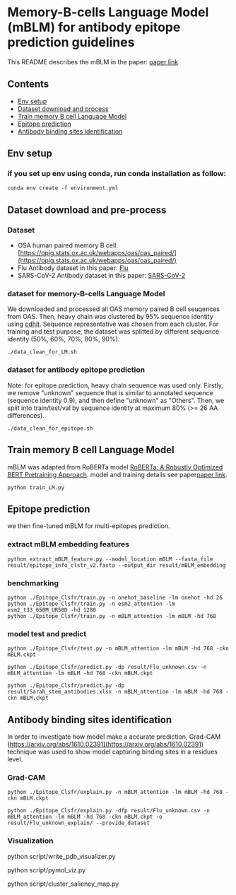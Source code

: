 # Memory-B-cells Language Model (mBLM) for antibody epitope prediction guidelines
This README describes the mBLM in the paper: [paper link]()


## Contents

* [Env setup](#Env-setup)   
* [Dataset download and process](#dataset-download-and-process) 
* [Train memory B cell Language Model](#train-memory-b-cell-language-model)
* [Epitope prediction](#epitope-prediction)   
* [Antibody binding sites identification](#antibody-binding-sites-identification)   


## Env setup

### if you set up env using conda, run conda installation as follow:
```commandline
conda env create -f environment.yml
```

## Dataset download and pre-process

### Dataset

- OSA human paired memory B cell: [https://opig.stats.ox.ac.uk/webapps/oas/oas_paired/](https://opig.stats.ox.ac.uk/webapps/oas/oas_paired/)
- Flu Antibody dataset in this paper: [Flu](raw_data/)
- SARS-CoV-2 Antibody dataset in this paper: [SARS-CoV-2](raw_data/)

### dataset for memory-B-cells Language Model
We downloaded and processed all OAS memory paired B cell seuqences from OAS.
Then, heavy chain was clustered by 95% sequence identity using [cdhit](https://github.com/weizhongli/cdhit). Sequence representative was chosen from each cluster.
For training and test purpose, the dataset was splitted by different sequence identity (50%, 60%, 70%, 80%, 90%).

```commandline
./data_clean_for_LM.sh
```
### dataset for antibody epitope prediction
Note: for epitope prediction, heavy chain sequence was used only. 
Firstly, we remove "unknown" sequence that is similar to annotated sequence (sequence identity 0.9), and then define "unknown" as "Others".
Then, we split into train/test/val by sequence identity at maximum 80% (>= 26 AA differences).

```commandline
./data_clean_for_epitope.sh
```

## Train memory B cell Language Model

mBLM was adapted from RoBERTa model [RoBERTa: A Robustly Optimized BERT Pretraining Approach](https://arxiv.org/abs/1907.11692).
model and training details see paper[paper link]().

```commandline
python train_LM.py
```

## Epitope prediction
we then fine-tuned mBLM for multi-epitopes prediction.

### extract mBLM embedding features

```commandline
python extract_mBLM_feature.py --model_location mBLM --fasta_file result/epitope_info_clstr_v2.fasta --output_dir result/mBLM_embedding
```
### benchmarking
```commandline
python ./Epitope_Clsfr/train.py -n onehot_baseline -lm onehot -hd 26
python ./Epitope_Clsfr/train.py -n esm2_attention -lm esm2_t33_650M_UR50D -hd 1280
python ./Epitope_Clsfr/train.py -n mBLM_attention -lm mBLM -hd 768
```
### model test and predict
```commandline
python ./Epitope_Clsfr/test.py -n mBLM_attention -lm mBLM -hd 768 -ckn mBLM.ckpt

python ./Epitope_Clsfr/predict.py -dp result/Flu_unknown.csv -n mBLM_attention -lm mBLM -hd 768 -ckn mBLM.ckpt

python ./Epitope_Clsfr/predict.py -dp result/Sarah_stem_antibodies.xlsx -n mBLM_attention -lm mBLM -hd 768 -ckn mBLM.ckpt
```

## Antibody binding sites identification
In order to investigate how model make a accurate prediction, Grad-CAM [https://arxiv.org/abs/1610.02391](https://arxiv.org/abs/1610.02391) technique was used to show model capturing binding sites in a residues level.

### Grad-CAM
```commandline
python ./Epitope_Clsfr/explain.py -n mBLM_attention -lm mBLM -hd 768 -ckn mBLM.ckpt

python ./Epitope_Clsfr/explain.py -dfp result/Flu_unknown.csv -n mBLM_attention -lm mBLM -hd 768 -ckn mBLM.ckpt -o result/Flu_unknown_explain/ --provide_dataset
```

### Visualization
python script/write_pdb_visualizer.py

python script/pymol_viz.py

python script/cluster_saliency_map.py